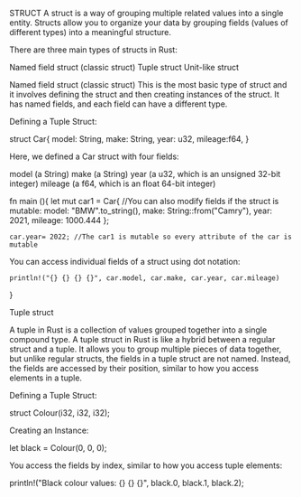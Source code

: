 STRUCT
A struct is a way of grouping multiple related values into a single entity. Structs allow you to organize your data by grouping fields (values of different types) into a meaningful structure.

There are three main types of structs in Rust:

Named field struct (classic struct)
Tuple struct
Unit-like struct

Named field struct (classic struct)
This is the most basic type of struct and it involves defining the struct and then creating instances of the struct. It has named fields, and each field can have a different type. 

Defining a Tuple Struct:

struct Car{
    model: String,
    make: String,
    year: u32,
    mileage:f64,
}

Here, we defined a Car struct with four fields:

model (a String)
make (a String)
year (a u32, which is an unsigned 32-bit integer)
mileage (a f64, which is an float 64-bit integer)

fn main (){
    let mut car1 = Car{ //You can also modify fields if the struct is mutable:
        model: "BMW".to_string(),
        make: String::from("Camry"),
        year: 2021,
        mileage: 1000.444
    };


    car.year= 2022; //The car1 is mutable so every attribute of the car is mutable

You can access individual fields of a struct using dot notation:

    println!("{} {} {} {}", car.model, car.make, car.year, car.mileage)
}

Tuple struct

A tuple in Rust is a collection of values grouped together into a single compound type. A tuple struct in Rust is like a hybrid between a regular struct and a tuple. It allows you to group multiple pieces of data together, but unlike regular structs, the fields in a tuple struct are not named. Instead, the fields are accessed by their position, similar to how you access elements in a tuple.

Defining a Tuple Struct:

struct Colour(i32, i32, i32);

Creating an Instance:

let black = Colour(0, 0, 0);

You access the fields by index, similar to how you access tuple elements:

println!("Black colour values: {} {} {}", black.0, black.1, black.2);
